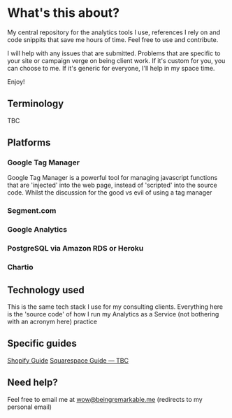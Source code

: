 What's this about?
==================
My central repository for the analytics tools I use, references I rely on and code snippits that save me hours of time. Feel free to use and contribute.

I will help with any issues that are submitted. Problems that are specific to your site or campaign verge on being client work. If it's custom for you, you can choose to me. If it's generic for everyone, I'll help in my space time.

Enjoy!

Terminology
-----------
TBC

Platforms
---------
### Google Tag Manager
Google Tag Manager is a powerful tool for managing javascript functions that are 'injected' into the web page, instead of 'scripted' into the source code. Whilst the discussion for the good vs evil of using a tag manager

### Segment.com


### Google Analytics



### PostgreSQL via Amazon RDS or Heroku


### Chartio



Technology used
---------------
This is the same tech stack I use for my consulting clients. Everything here is the 'source code' of how I run my Analytics as a Service (not bothering with an acronym here) practice


Specific guides
---------------
[Shopify Guide](https://github.com/toddheslin/gtm-ecommerce-platforms/blob/master/shopify/shopify.md)
[Squarespace Guide — TBC]()

Need help?
----------
Feel free to email me at wow@beingremarkable.me (redirects to my personal email)